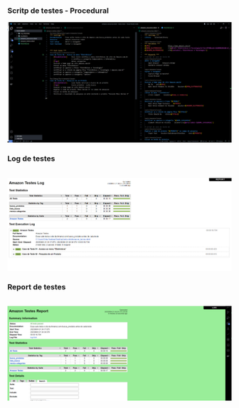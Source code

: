 <h3>Scritp de testes - Procedural</h3>

<img src="./img-README/cod.PNG" width="600">

<h3>Log de testes</h3><br>

<img src="./img-README/Log-robot.PNG" width="600">

<h3>Report de testes</h3><br>

<img src="./img-README/Report.PNG" width="600">